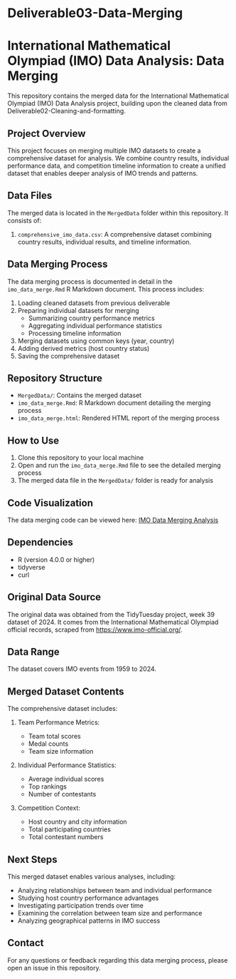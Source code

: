 # Deliverable03-Data-Merging

# International Mathematical Olympiad (IMO) Data Analysis: Data Merging

This repository contains the merged data for the International Mathematical Olympiad (IMO) Data Analysis project, building upon the cleaned data from Deliverable02-Cleaning-and-formatting.

## Project Overview
This project focuses on merging multiple IMO datasets to create a comprehensive dataset for analysis. We combine country results, individual performance data, and competition timeline information to create a unified dataset that enables deeper analysis of IMO trends and patterns.

## Data Files
The merged data is located in the `MergedData` folder within this repository. It consists of:
1. `comprehensive_imo_data.csv`: A comprehensive dataset combining country results, individual results, and timeline information.

## Data Merging Process
The data merging process is documented in detail in the `imo_data_merge.Rmd` R Markdown document. This process includes:
1. Loading cleaned datasets from previous deliverable
2. Preparing individual datasets for merging
   - Summarizing country performance metrics
   - Aggregating individual performance statistics
   - Processing timeline information
3. Merging datasets using common keys (year, country)
4. Adding derived metrics (host country status)
5. Saving the comprehensive dataset

## Repository Structure
* `MergedData/`: Contains the merged dataset
* `imo_data_merge.Rmd`: R Markdown document detailing the merging process
* `imo_data_merge.html`: Rendered HTML report of the merging process

## How to Use
1. Clone this repository to your local machine
2. Open and run the `imo_data_merge.Rmd` file to see the detailed merging process
3. The merged data file in the `MergedData/` folder is ready for analysis

## Code Visualization
The data merging code can be viewed here: [IMO Data Merging Analysis](link-to-your-html-report)

## Dependencies
* R (version 4.0.0 or higher)
* tidyverse
* curl

## Original Data Source
The original data was obtained from the TidyTuesday project, week 39 dataset of 2024. It comes from the International Mathematical Olympiad official records, scraped from https://www.imo-official.org/.

## Data Range
The dataset covers IMO events from 1959 to 2024.

## Merged Dataset Contents
The comprehensive dataset includes:
1. Team Performance Metrics:
   - Team total scores
   - Medal counts
   - Team size information

2. Individual Performance Statistics:
   - Average individual scores
   - Top rankings
   - Number of contestants

3. Competition Context:
   - Host country and city information
   - Total participating countries
   - Total contestant numbers

## Next Steps
This merged dataset enables various analyses, including:
* Analyzing relationships between team and individual performance
* Studying host country performance advantages
* Investigating participation trends over time
* Examining the correlation between team size and performance
* Analyzing geographical patterns in IMO success

## Contact
For any questions or feedback regarding this data merging process, please open an issue in this repository.

